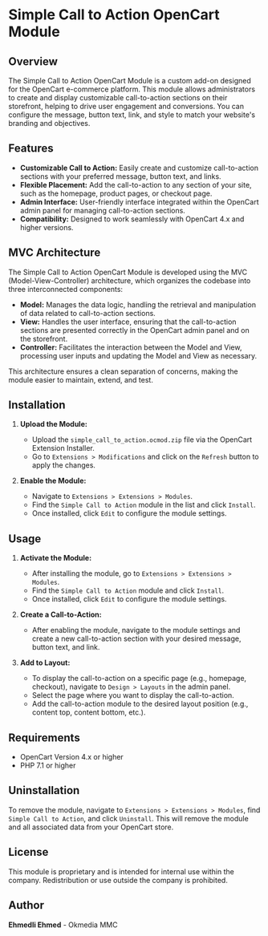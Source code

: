 # Simple Call to Action OpenCart Module

## Overview
The Simple Call to Action OpenCart Module is a custom add-on designed for the OpenCart e-commerce platform. This module allows administrators to create and display customizable call-to-action sections on their storefront, helping to drive user engagement and conversions. You can configure the message, button text, link, and style to match your website's branding and objectives.

## Features
- **Customizable Call to Action:** Easily create and customize call-to-action sections with your preferred message, button text, and links.
- **Flexible Placement:** Add the call-to-action to any section of your site, such as the homepage, product pages, or checkout page.
- **Admin Interface:** User-friendly interface integrated within the OpenCart admin panel for managing call-to-action sections.
- **Compatibility:** Designed to work seamlessly with OpenCart 4.x and higher versions.

## MVC Architecture
The Simple Call to Action OpenCart Module is developed using the MVC (Model-View-Controller) architecture, which organizes the codebase into three interconnected components:

- **Model:** Manages the data logic, handling the retrieval and manipulation of data related to call-to-action sections.
- **View:** Handles the user interface, ensuring that the call-to-action sections are presented correctly in the OpenCart admin panel and on the storefront.
- **Controller:** Facilitates the interaction between the Model and View, processing user inputs and updating the Model and View as necessary.

This architecture ensures a clean separation of concerns, making the module easier to maintain, extend, and test.

## Installation

1. **Upload the Module:**
   - Upload the `simple_call_to_action.ocmod.zip` file via the OpenCart Extension Installer.
   - Go to `Extensions > Modifications` and click on the `Refresh` button to apply the changes.

2. **Enable the Module:**
   - Navigate to `Extensions > Extensions > Modules`.
   - Find the `Simple Call to Action` module in the list and click `Install`.
   - Once installed, click `Edit` to configure the module settings.

## Usage

1. **Activate the Module:**
   - After installing the module, go to `Extensions > Extensions > Modules`.
   - Find the `Simple Call to Action` module and click `Install`.
   - Once installed, click `Edit` to configure the module settings.

2. **Create a Call-to-Action:**
   - After enabling the module, navigate to the module settings and create a new call-to-action section with your desired message, button text, and link.

3. **Add to Layout:**
   - To display the call-to-action on a specific page (e.g., homepage, checkout), navigate to `Design > Layouts` in the admin panel.
   - Select the page where you want to display the call-to-action.
   - Add the call-to-action module to the desired layout position (e.g., content top, content bottom, etc.).

## Requirements
- OpenCart Version 4.x or higher
- PHP 7.1 or higher

## Uninstallation
To remove the module, navigate to `Extensions > Extensions > Modules`, find `Simple Call to Action`, and click `Uninstall`. This will remove the module and all associated data from your OpenCart store.

## License
This module is proprietary and is intended for internal use within the company. Redistribution or use outside the company is prohibited.

## Author
**Ehmedli Ehmed** - Okmedia MMC
